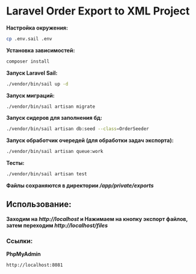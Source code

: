 # Laravel Order Export to XML Project

**Настройка окружения:**

```bash
cp .env.sail .env
```

**Установка зависимостей:**

```bash
composer install
```

**Запуск Laravel Sail:**

```bash
./vendor/bin/sail up -d
```

**Запуск миграций:**

```bash
./vendor/bin/sail artisan migrate
```

**Запуск сидеров для заполнения бд:**

```bash
./vendor/bin/sail artisan db:seed --class=OrderSeeder
```

**Запуск обработчик очередей (для обработки задач экспорта):**

```bash
./vendor/bin/sail artisan queue:work
```

**Тесты:**

```bash
./vendor/bin/sail artisan test
```

**Файлы сохраняются в директории */app/private/exports***

## Использование:

**Заходим на *http://localhost* и Нажимаем на кнопку экспорт файлов, затем переходим *http://localhost/files***

### Ссылки:

**PhpMyAdmin**

```bash
http://localhost:8081
```
